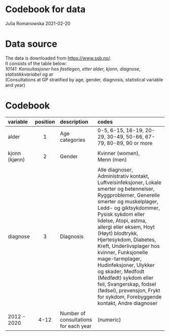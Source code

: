 Codebook for data
================
Julia Romanowska
2021-02-20

# Data source

The data is downloaded from <https://www.ssb.no/>.  
It consists of the table below:  
*10141: Konsultasjoner hos fastlegen, etter alder, kjonn, diagnose,
statistikkvariabel og ar*  
(Consultations at GP stratified by age, gender, diagnosis, statistical
variable and year)

# Codebook

| variable      | position | description                                 | codes                                                                                                                                                                                                                                                                                                                                                                                                                                                                                                                           |
|:--------------|:--------:|:--------------------------------------------|:--------------------------------------------------------------------------------------------------------------------------------------------------------------------------------------------------------------------------------------------------------------------------------------------------------------------------------------------------------------------------------------------------------------------------------------------------------------------------------------------------------------------------------|
| alder         |    1     | Age categories                              | 0-5, 6-15, 16-19, 20-29, 30-49, 50-66, 67-79, 80-89, 90 or more                                                                                                                                                                                                                                                                                                                                                                                                                                                                 |
|               |          |                                             |                                                                                                                                                                                                                                                                                                                                                                                                                                                                                                                                 |
| kjonn (kjønn) |    2     | Gender                                      | Kvinner (women),<br /> Menn (men)                                                                                                                                                                                                                                                                                                                                                                                                                                                                                               |
|               |          |                                             |                                                                                                                                                                                                                                                                                                                                                                                                                                                                                                                                 |
| diagnose      |    3     | Diagnosis                                   | Alle diagnoser, Administrativ kontakt, Luftveisinfeksjoner, Lokale smerter og betennelser, Ryggproblemer, Generelle smerter og muskelplager, Ledd- og giktsykdommer, Pysisk sykdom eller lidelse, Atopi, astma, allergi eller eksem, Hoyt (Høyt) blodtrykk, Hjertesykdom, Diabetes, Kreft, Underlivsplager hos kvinner, Funksjonelle mage-tarmplager, Hudinfeksjoner, Ulykker og skader, Medfodt (Medfødt) sykdom eller feil, Svangerskap, fodsel (fødsel), prevensjon, Frykt for sykdom, Forebyggende kontakt, Andre diagnoser |
|               |          |                                             |                                                                                                                                                                                                                                                                                                                                                                                                                                                                                                                                 |
| 2012 - 2020   |   4-12   | Number of<br /> consultations for each year | (numeric)                                                                                                                                                                                                                                                                                                                                                                                                                                                                                                                       |
